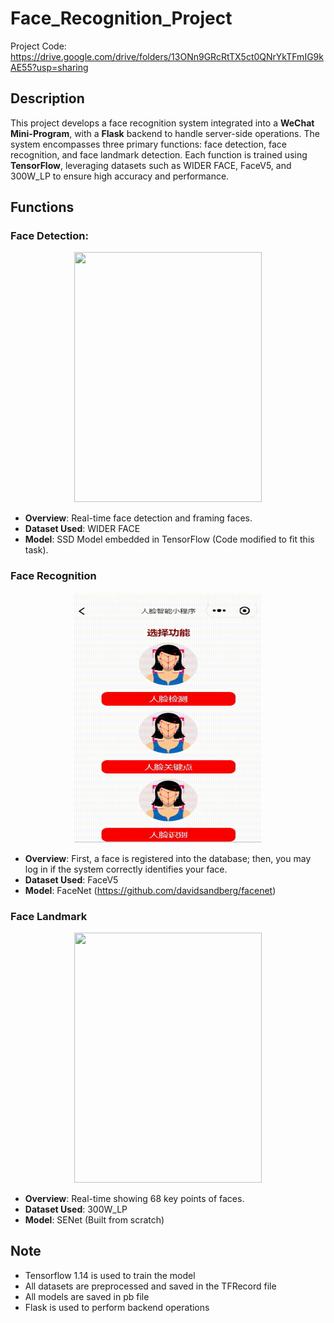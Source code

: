 # Face_Recognition_Project
Project Code: https://drive.google.com/drive/folders/13ONn9GRcRtTX5ct0QNrYkTFmIG9kAE55?usp=sharing
## Description

This project develops a face recognition system integrated into a **WeChat Mini-Program**, with a **Flask** backend to handle server-side operations. The system encompasses three primary functions: face detection, face recognition, and face landmark detection. Each function is trained using **TensorFlow**, leveraging datasets such as WIDER FACE, FaceV5, and 300W_LP to ensure high accuracy and performance.

## Functions

### Face Detection:
<div align="center">
  <img src="https://github.com/FakeJackJia/Face_Recognition_Project/blob/main/Example/Face%20Detection.gif" width="300" height="400" />
</div>

- **Overview**: Real-time face detection and framing faces.
- **Dataset Used**: WIDER FACE
- **Model**: SSD Model embedded in TensorFlow (Code modified to fit this task).

### Face Recognition
<div align="center">
  <img src="https://github.com/FakeJackJia/Face_Recognition_Project/blob/main/Example/Face%20Recognition.gif" width="300" height="400" />
</div>

- **Overview**: First, a face is registered into the database; then, you may log in if the system correctly identifies your face.
- **Dataset Used**: FaceV5
- **Model**: FaceNet (https://github.com/davidsandberg/facenet)

### Face Landmark
<div align="center">
  <img src="https://github.com/FakeJackJia/Face_Recognition_Project/blob/main/Example/Face%20Landmark.gif" width="300" height="400" />
</div>

- **Overview**: Real-time showing 68 key points of faces.
- **Dataset Used**: 300W_LP
- **Model**: SENet (Built from scratch)

## Note
- Tensorflow 1.14 is used to train the model
- All datasets are preprocessed and saved in the TFRecord file
- All models are saved in pb file
- Flask is used to perform backend operations
